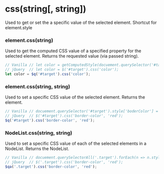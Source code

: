 # css(string[, string])
Used to get or set the a specific value of the selected element.
Shortcut for element.style

### element.css(string)
Used to get the computed CSS value of a specified property for the selected element.
Returns the requested value (via passed string).

```javascript
// Vanilla // let color = getComputedStyle(docuement.querySelector('#target'))['color'];
// jQuery  // let color = $('#target').css('color');
let color = $q('#target').css('color');
```

### element.css(string, string)
Used to set a specific CSS value of the selected element.
Returns the element.

```javascript
// Vanilla // docuement.querySelector('#target').style['boderColor'] = 'red';
// jQuery  // $('#target').css('border-color', 'red');
$q('#target').css('border-color', 'red');
```

### NodeList.css(string, string)
Used to set a specific CSS value of each of the selected elements in a NodeList.
Returns the NodeList.

```javascript
// Vanilla // docuement.querySelectorAll('.target').forEach(n => n.style['boderColor'] = 'red');
// jQuery  // $('.target').css('border-color', 'red');
$qa('.target').css('border-color', 'red');
```
